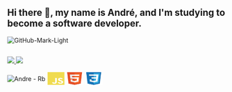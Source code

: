 ## Hi there 👋, my name is André, and I'm studying to become a software developer. 
![GitHub-Mark-Light](https://user-images.githubusercontent.com/3369400/139447912-e0f43f33-6d9f-45f8-be46-2df5bbc91289.png#gh-dark-mode-only)
##
<a href="https://github.com/andrellafco/github-readme-stats">
  <img height=200 align="justify" src="https://github-readme-stats.vercel.app/api?username=andrellafco" />
</a>
<a href="https://github.com/andrellafco/convoychat">
  <img height=200 align="justify" src="https://github-readme-stats.vercel.app/api/top-langs?username=andrellafco&layout=compact&langs_count=8&card_width=320" />
</a>

<br/>
<div style="display: inline_block"><br>
  <img align="center" alt="Andre - Rb" height="30" width="40" src="https://raw.githubusercontent.com/devicons/devicon/master/icons/javascript/ruby.svg">
  <img align="center" alt="Andre - Js" height="30" width="40" src="https://raw.githubusercontent.com/devicons/devicon/master/icons/javascript/javascript-plain.svg">
  <img align="center" alt="Andre-HTML" height="30" width="40" src="https://raw.githubusercontent.com/devicons/devicon/master/icons/html5/html5-original.svg">
  <img align="center" alt="Andre-CSS" height="30" width="40" src="https://raw.githubusercontent.com/devicons/devicon/master/icons/css3/css3-original.svg">
  
<br/>
  
<!--<a href="https://www.linkedin.com/in/andrefranciscoandrella" target="_blank"><img src="https://img.shields.io/badge/-LinkedIn-%230077B5?style=for-the-badge&logo=linkedin&logoColor=white" target="_blank"></a> --> 
<!-- - 🌱 I’m currently learning <img src="https://cdn.jsdelivr.net/gh/devicons/devicon@latest/icons/ruby/ruby-original.svg" /> -->

<!--
**andrellafco/andrellafco** is a ✨ _special_ ✨ repository because its `README.md` (this file) appears on your GitHub profile.

Here are some ideas to get you started:

- 🔭 I’m currently working on ...
- 🌱 I’m currently learning ...
- 👯 I’m looking to collaborate on ...
- 🤔 I’m looking for help with ...
- 💬 Ask me about ...
- 📫 How to reach me: ...
- 😄 Pronouns: ...
- ⚡ Fun fact: ...
-->

